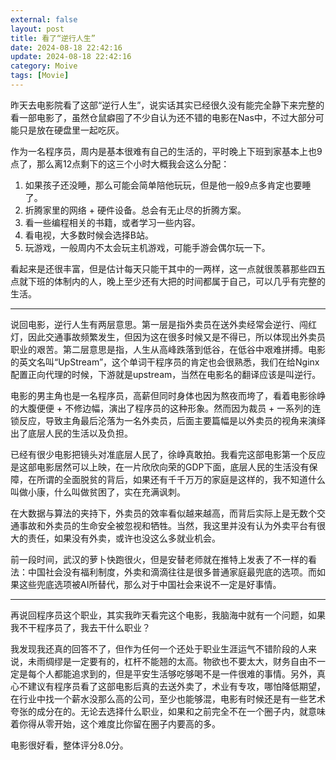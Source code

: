 ```yaml
---
external: false
layout: post
title: 看了“逆行人生”
date: 2024-08-18 22:42:16
update: 2024-08-18 22:42:16
category: Moive
tags: [Movie]
---
```


昨天去电影院看了这部“逆行人生”，说实话其实已经很久没有能完全静下来完整的看一部电影了，虽然仓鼠癖囤了不少自认为还不错的电影在Nas中，不过大部分可能只是放在硬盘里一起吃灰。

作为一名程序员，周内是基本很难有自己的生活的，平时晚上下班到家基本上也9点了，那么离12点剩下的这三个小时大概我会这么分配：
1. 如果孩子还没睡，那么可能会简单陪他玩玩，但是他一般9点多肯定也要睡了。
2. 折腾家里的网络 + 硬件设备。总会有无止尽的折腾方案。
3. 看一些编程相关的书籍，或者学习一些内容。
4. 看电视，大多数时候会选择B站。
5. 玩游戏，一般周内不太会玩主机游戏，可能手游会偶尔玩一下。

看起来是还很丰富，但是估计每天只能干其中的一两样，这一点就很羡慕那些四五点就下班的体制内的人，晚上至少还有大把的时间都属于自己，可以几乎有完整的生活。

---

说回电影，逆行人生有两层意思。第一层是指外卖员在送外卖经常会逆行、闯红灯，因此交通事故频繁发生，但因为这在很多时候又是不得已，所以体现出外卖员职业的艰苦。第二层意思是指，人生从高峰跌落到低谷，在低谷中艰难拼搏。电影的英文名叫“UpStream”，这个单词干程序员的肯定也会很熟悉，我们在给Nginx配置正向代理的时候，下游就是upstream，当然在电影名的翻译应该是叫逆行。

电影的男主角也是一名程序员，高薪但同时身体也因为熬夜而垮了，看着电影徐峥的大腹便便 + 不修边幅，演出了程序员的这种形象。然而因为裁员 + 一系列的连锁反应，导致主角最后沦落为一名外卖员，后面主要篇幅是以外卖员的视角来演绎出了底层人民的生活以及负担。

已经有很少电影把镜头对准底层人民了，徐峥真敢拍。我看完这部电影第一个反应是这部电影居然可以上映，在一片欣欣向荣的GDP下面，底层人民的生活没有保障，在所谓的全面脱贫的背后，如果还有千千万万的家庭是这样的，我不知道什么叫做小康，什么叫做贫困了，实在充满讽刺。

在大数据与算法的夹持下，外卖员的效率看似越来越高，而背后实际上是无数个交通事故和外卖员的生命安全被忽视和牺牲。当然，我这里并没有认为外卖平台有很大的责任，如果没有外卖，或许也没这么多就业机会。

前一段时间，武汉的萝卜快跑很火，但是安替老师就在推特上发表了不一样的看法：中国社会没有福利制度，外卖和滴滴往往是很多普通家庭最兜底的选项。而如果这些兜底选项被AI所替代，那么对于中国社会来说不一定是好事情。

---

再说回程序员这个职业，其实我昨天看完这个电影，我脑海中就有一个问题，如果我不干程序员了，我去干什么职业？

我发现我还真的回答不了，但作为任何一个还处于职业生涯运气不错阶段的人来说，未雨绸缪是一定要有的，杠杆不能翘的太高。物欲也不要太大，财务自由不一定是每个人都能追求到的，但是平安生活够吃够喝不是一件很难的事情。另外，真心不建议有程序员看了这部电影后真的去送外卖了，术业有专攻，哪怕降低期望，在行业中找一个薪水没那么高的公司，至少也能够混，电影有时候还是有一些艺术夸张的成分在的。无论去选择什么职业，如果和之前完全不在一个圈子内，就意味着你得从零开始，这个难度比你留在圈子内要高的多。

电影很好看，整体评分8.0分。
